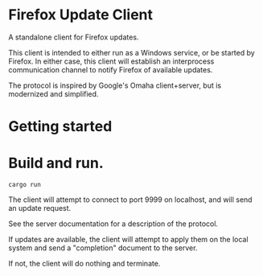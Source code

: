Firefox Update Client
=====================

A standalone client for Firefox updates.

This client is intended to either run as a Windows service,
or be started by Firefox. In either case, this client will
establish an interprocess communication channel to notify
Firefox of available updates.

The protocol is inspired by Google's Omaha client+server,
but is modernized and simplified.

Getting started
===============

# Build and run.
`cargo run`

The client will attempt to connect to port 9999 on localhost,
and will send an update request.

See the server documentation for a description of the protocol.

If updates are available, the client will attempt to apply them
on the local system and send a "completion" document to the server.

If not, the client will do nothing and terminate.

